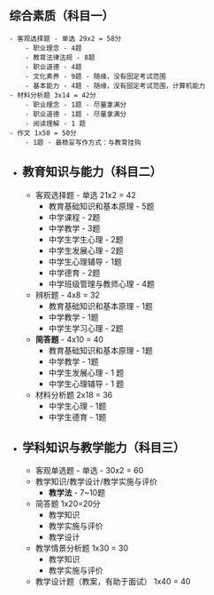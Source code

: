 ## 综合素质（科目一）
	- 客观选择题 - 单选 29x2 = 58分
		- 职业理念 - 4题
		- 教育法律法规 - 8题
		- 职业道德 - 4题
		- 文化素养 - 9题 - 随缘，没有固定考试范围
		- 基本能力 - 4题 - 随缘，没有固定考试范围，计算机能力
	- 材料分析题 3x14 = 42分
		- 职业理念 - 1题 - 尽量拿满分
		- 职业道德 - 1题 - 尽量拿满分
		- 阅读理解 - 1 题
	- 作文 1x50 = 50分
		- 1题 - 最稳妥写作方式：与教育挂钩
- ## 教育知识与能力（科目二）
	- 客观选择题 - 单选 21x2 = 42
		- 教育基础知识和基本原理 - 5题
		- 中学课程 - 2题
		- 中学教学 - 3题
		- 中学生学生心理 - 2题
		- 中学生发展心理 - 2题
		- 中学生心理辅导 - 1题
		- 中学德育 - 2题
		- 中学班级管理与教师心理 - 4题
	- 辨析题 - 4x8 = 32
		- 教育基础知识和基本原理 - 1题
		- 中学教学 - 1题
		- 中学生学习心理 - 2题
	- **简答题** - 4x10 = 40
		- 教育基础知识和基本原理 - 1题
		- 中学教学 - 1题
		- 中学生发展心理 - 1 题
		- 中学生心理辅导 - 1 题
	- 材料分析题 2x18 = 36
		- 中学生心理 - 1题
		- 中学生德育 - 1题
- ## 学科知识与教学能力（科目三）
	- 客观单选题 - 单选 - 30x2 = 60
	- 教学知识/教学设计/教学实施与评价
		- **教学法** - 7~10题
	- 简答题 1x20=20分
		- 教学知识
		- 教学实施与评价
		- 教学设计
	- 教学情景分析题 1x30 = 30
		- 教学知识
		- 教学实施与评价
	- 教学设计题（教案，有助于面试） 1x40 = 40